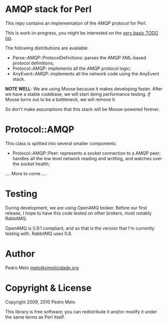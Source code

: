 AMQP stack for Perl
===================

This repo contains an implementation of the AMQP protocol for Perl.

This is work-in-progress, you might be interested on the [very basic TODO list](amqp-tools/blob/master/todo.markdown).

The following distributions are available:

 * Parse::AMQP::ProtocolDefinitions: parses the AMQP XML-based protocol definitions;
 * Protocol::AMQP: implements all the AMQP protocol logic;
 * AnyEvent::AMQP: implements all the network code using the AnyEvent stack.


**NOTE WELL**: We are using Moose because it makes developing faster. After we have a stable codebase, we will start doing performance testing. *If* Moose turns out to be a bottleneck, we will remove it.

So don't make assumptions that this stack will be Moose-powered forever.


Protocol::AMQP
==============

This class is splitted into several smaller components:

 * Protocol::AMQP::Peer: represents a socket connection to a AMQP peer; handles all the low level network reading and writting, and watches over the socket health;

  .... More to come ....

Testing
=======

During development, we are using OpenAMQ broker. Before our first release, I hope to have this code tested on
other brokers, most notably RabbitMQ.

OpenAMQ is 0.9.1 compliant, and so that is the version that I'm currently testing with. RabbitMQ uses 0.8.


Author
======

Pedro Melo <melo@simplicidade.org>


Copyright & License
===================

Copyright 2009, 2010 Pedro Melo

This library is free software; you can redistribute it and/or modify it under the same terms as Perl itself.
